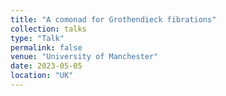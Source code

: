 ```yaml
---
title: "A comonad for Grothendieck fibrations"
collection: talks
type: "Talk"
permalink: false
venue: "University of Manchester"
date: 2023-05-05
location: "UK"
---
```

